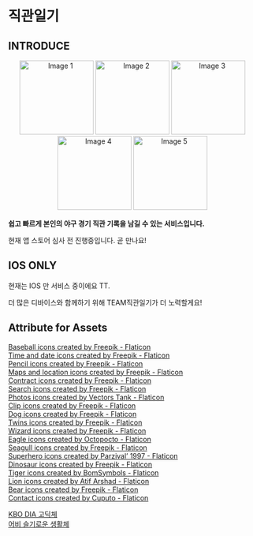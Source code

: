 # 직관일기

## INTRODUCE

<p align="center">
  <img src="https://github.com/hyeoz/match-diary/assets/76167244/e0f09f69-1e27-46a7-b7a0-984149c3d665" alt="Image 1" width="150" />
  <img src="https://github.com/hyeoz/match-diary/assets/76167244/6e128a44-dc5d-421d-be20-44c3d2973a5f" alt="Image 2" width="150"/>
  <img src="https://github.com/hyeoz/match-diary/assets/76167244/2440e73b-ebde-43b4-85ef-f33729b5392c" alt="Image 3" width="150"/>
  <img src="https://github.com/hyeoz/match-diary/assets/76167244/9a89ec87-1090-44a0-a29f-7899c470403c" alt="Image 4" width="150"/>
  <img src="https://github.com/hyeoz/match-diary/assets/76167244/fb490698-aa61-4fdc-9bc9-025e16b30045" alt="Image 5" width="150"/>
  
</p>

<strong>쉽고 빠르게 본인의 야구 경기 직관 기록을 남길 수 있는 서비스입니다.</strong>

현재 앱 스토어 심사 전 진행중입니다. 곧 만나요!

## IOS ONLY

현재는 IOS 만 서비스 중이에요 TT.

더 많은 디바이스와 함께하기 위해 TEAM직관일기가 더 노력할게요!

## Attribute for Assets

<a href="https://www.flaticon.com/free-icons/baseball" title="baseball icons">Baseball icons created by Freepik - Flaticon</a><br />
<a href="https://www.flaticon.com/free-icons/time-and-date" title="time and date icons">Time and date icons created by Freepik - Flaticon</a><br />
<a href="https://www.flaticon.com/free-icons/pencil" title="pencil icons">Pencil icons created by Freepik - Flaticon</a><br />
<a href="https://www.flaticon.com/free-icons/maps-and-location" title="maps and location icons">Maps and location icons created by Freepik - Flaticon</a><br />
<a href="https://www.flaticon.com/free-icons/contract" title="contract icons">Contract icons created by Freepik - Flaticon</a><br />
<a href="https://www.flaticon.com/free-icons/search" title="search icons">Search icons created by Freepik - Flaticon</a><br />
<a href="https://www.flaticon.com/free-icons/photos" title="photos icons">Photos icons created by Vectors Tank - Flaticon</a><br />
<a href="https://www.flaticon.com/free-icons/clip" title="clip icons">Clip icons created by Freepik - Flaticon</a><br />
<a href="https://www.flaticon.com/free-icons/dog" title="dog icons">Dog icons created by Freepik - Flaticon</a><br />
<a href="https://www.flaticon.com/free-icons/twins" title="twins icons">Twins icons created by Freepik - Flaticon</a><br />
<a href="https://www.flaticon.com/free-icons/wizard" title="wizard icons">Wizard icons created by Freepik - Flaticon</a><br />
<a href="https://www.flaticon.com/free-icons/eagle" title="eagle icons">Eagle icons created by Octopocto - Flaticon</a><br />
<a href="https://www.flaticon.com/free-icons/seagull" title="seagull icons">Seagull icons created by Freepik - Flaticon</a><br />
<a href="https://www.flaticon.com/free-icons/superhero" title="superhero icons">Superhero icons created by Parzival’ 1997 - Flaticon</a><br />
<a href="https://www.flaticon.com/free-icons/dinosaur" title="dinosaur icons">Dinosaur icons created by Freepik - Flaticon</a><br />
<a href="https://www.flaticon.com/free-icons/tiger" title="tiger icons">Tiger icons created by BomSymbols - Flaticon</a><br />
<a href="https://www.flaticon.com/free-icons/lion" title="lion icons">Lion icons created by Atif Arshad - Flaticon</a><br />
<a href="https://www.flaticon.com/free-icons/bear" title="bear icons">Bear icons created by Freepik - Flaticon</a><br />
<a href="https://www.flaticon.com/free-icons/contact" title="contact icons">Contact icons created by Cuputo - Flaticon</a>

<a href="https://www.koreabaseball.com/Reference/etc/KboFont.aspx">KBO DIA 고딕체</a><br />
<a href="http://uhbeefont.com/font/w/UhBeeSeulvely.html">어비 슬기로운 생활체</a>
